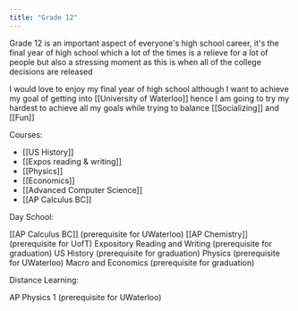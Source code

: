 ```yaml
---
title: "Grade 12"
---
```

Grade 12 is an important aspect of everyone's high school career, it's the final year of high school which a lot of the times is a relieve for a lot of people but also a stressing moment as this is when all of the college decisions are released

I would love to enjoy my final year of high school although I want to achieve my goal of getting into [[University of Waterloo]] hence I am going to try my hardest to achieve all my goals while trying to balance [[Socializing]] and [[Fun]]


Courses:

- [[US History]]
- [[Expos reading & writing]]
- [[Physics]]
- [[Economics]]
- [[Advanced Computer Science]]
- [[AP Calculus BC]]

Day School:

[[AP Calculus BC]] (prerequisite for UWaterloo)
[[AP Chemistry]] (prerequisite for UofT)
Expository Reading and Writing (prerequisite for graduation)
US History (prerequisite for graduation)
Physics (prerequisite for UWaterloo)
Macro and Economics (prerequisite for graduation)

Distance Learning:

AP Physics 1 (prerequisite for UWaterloo)
